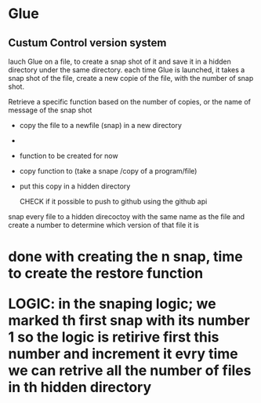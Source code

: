 # Glue

## Custum Control version system

lauch Glue on a file, to create a snap shot of it and save it in a hidden
directory under the same directory.
each time Glue is launched, it takes a snap shot of the file, create a new copie of the file, with the number of snap shot.

Retrieve a specific function based on the number of copies, or the name of message of the snap shot

- copy the file to a newfile (snap) in a new directory
-
- function to be created for now
- copy function to (take a snape /copy of a program/file)
- put this copy in a hidden directory

    CHECK if it possible to push to github using the github api

snap every file to a hidden direcoctoy with the same name as the file
and create a number to determine which version of that file it is
<h1>
done with creating the n snap, time to create the restore function

LOGIC:
in the snaping logic; we marked th first snap with its number 1
so the logic is retirive first this number and increment it evry time
we can retrive all the number of files in th hidden directory
